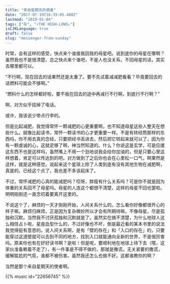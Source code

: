```yaml
---
title: "来自星期天的使者"
date: "2017-07-19T16:35:05.480Z"
lastmod: "2019-01-04"
tags: ["杂", "↑THE HIGH-LOWS↓"]
isCJKLanguage: true
draft: false
slug: "messenger-from-sunday"
---
```


时常，会有这样的感受，快点来个谁接我回我的母星吧。说到底你的母星在哪啊？虽然我也不是很清楚，总之快点来个谁吧，不是人也没关系，不回母星的话，其实去哪里都可以。

<!--more-->

“不行啊，现在回去的话果然还是太重了。要不先试着减减肥看看？毕竟要回去的话燃料可能会不够啊。”

“燃料什么的怎样都好啦，要不我在回去的途中再减行不行啊，到底行不行啊？”

啊，对方似乎挂掉了电话。

或许，我该说少带点行李的。

但是比起减肥，我觉得常怀一颗减肥的心更重要啊，也不知道母星这些人整天在想些什么。就像比起读书，常怀一颗读书的心才更重要一样。不是有转经筒那样的东西吗，你不用去真的念经，只要把经书丢进去，然后把它转起来就可以了，因为你有一颗虔诚的心，这就足够了啊，神当然知道的。什么？你说这是玄学，可是应援这东西不也是这样吗，虽然嘴上不用一个劲地说我会给你加油的，但是只要心里这样想着，肯定可以传达到的吧。对方做到了之后你也会在心里松一口气，啊果然是这样，就是这种感觉。说起来这个星球上除了人类到底有没有其他生物在减肥啊，真是的。已经这个点了，我也差不多该起床了。

不过，常怀减肥的心真的能减肥吗？哎呀，胖瘦有什么关系吗？可是你不就是因为体重的关系回不了母星吗。母星的人连这个都想不清楚，这样的母星不回也罢啦。明明刚刚还一直念叨着要离开这里的。

不说这个了，麻烦的一天才刚刚开始，人间关系什么的。怎么看你好像都很开心的样子嘛。麻烦归麻烦，正是因为复杂微妙所以才会有所期待嘛，不像母星，尽是孤独和沉默。当然我不讨厌孤独和沉默就是了。虽然实在搞不清楚，为什么地球人这么相信占卜啦，星座血型什么的，不过好像也不坏，倒是最近看的某本书里的说法我觉得挺有意思的。说人间关系啊，是有「壁的存在」和「入口的存在」的，只要能穿过这道壁就可以去到不同的地方，找到入口就能通向全新的世界，不是很厉害吗。原来你也有在好好读书啊？是啦！但是呢，要顺利地在地球上待下去（喂，这家伙准备赖着不走了），有一件事是不得不做的，那就是撒谎。无关紧要的撒谎，缓解尴尬的气氛，谁都不被伤害。虽然我还怎么也做不好。这都谁教你的啊？

当然是那个来自星期天的使者啊。

{{% music id="22656745" %}}
